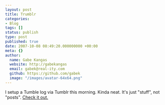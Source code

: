 ```yaml
---
layout: post
title: Trumblr
categories:
- Blog
tags: []
status: publish
type: post
published: true
date: 2007-10-08 08:49:20.000000000 +00:00
meta: {}
author:
  name: Gabe Kangas
  website: http://gabekangas
  email: gabek@real-ity.com
  github: https://github.com/gabek
  image: "/images/avatar-64x64.png"
---
```

I setup a Tumble log via Tumblr this morning. Kinda neat. It\'s just \"stuff\", not \"posts\". [Check it out.](http://junk.real-ity.com/)
